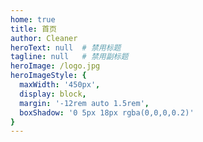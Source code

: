 ```yaml
---
home: true
title: 首页
author: Cleaner
heroText: null  # 禁用标题
tagline: null   # 禁用副标题
heroImage: /logo.jpg
heroImageStyle: {
  maxWidth: '450px',
  display: block,
  margin: '-12rem auto 1.5rem',
  boxShadow: '0 5px 18px rgba(0,0,0,0.2)'
}
---
```

<!-- <template>
  <router-link to="/books/">
    <button class="startBtn" style="transition: transform 0.25s ease-in-out 0.16s, opacity 0.25s ease-in-out 0.16s; transform: translateY(0px); opacity: 1;">关于</button>
  </router-link>
</template>

<style scoped>
  .startBtn {
    position: relative;
    z-index: 9999999999;
    width: 100px;
    height: 50px;
    background-color:#3eaf7c;
    border: 0;
    color: white;
    font-size: 20px;
  }
</style> -->
